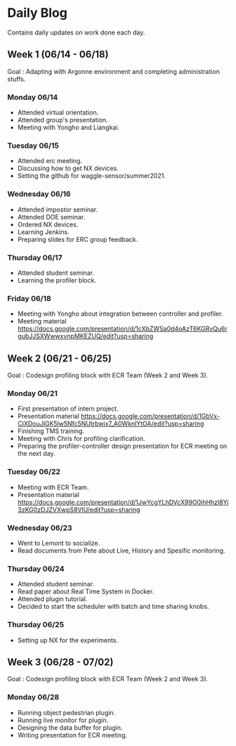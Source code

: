 # Daily Blog
Contains daily updates on work done each day.

## Week 1 (06/14 - 06/18)
Goal : Adapting with Argonne environment and completing administration stuffs.

### Monday 06/14
- Attended virtual orientation.
- Attended group's presentation.
- Meeting with Yongho and Liangkai.

### Tuesday 06/15
- Attended erc meeting.
- Discussing how to get NX devices.
- Setting the github for waggle-sensor/summer2021.

### Wednesday 06/16
- Attended impostor seminar.
- Attended DOE seminar.
- Ordered NX devices.
- Learning Jenkins.
- Preparing slides for ERC group feedback.

### Thursday 06/17
- Attended student seminar.
- Learning the profiler block.

### Friday 06/18
- Meeting with Yongho about integration between controller and profiler.
- Meeting material https://docs.google.com/presentation/d/1cXbZWSa0d4oAzT6KGRvQu6rgubJJSXWwwxvnpMKEZUQ/edit?usp=sharing

## Week 2 (06/21 - 06/25)
Goal : Codesign profiling block with ECR Team (Week 2 and Week 3).

### Monday 06/21
- First presentation of intern project.
- Presentation material https://docs.google.com/presentation/d/1GbVx-CiXDouJIGK5lw5Nfc5NUtrbwix7_A0WknlYtOA/edit?usp=sharing
- Finishing TMS training.
- Meeting with Chris for profiling clarification.
- Preparing the profiler-controller design presentation for ECR meeting on the next day.

### Tuesday 06/22
- Meeting with ECR Team.
- Presentation material https://docs.google.com/presentation/d/1JwYcgYLhDVcX99O0ihHhzI8Yi3zKG0zDJZVXwpS8VlU/edit?usp=sharing

### Wednesday 06/23
- Went to Lemont to socialize.
- Read documents from Pete about Live, History and Spesific monitoring.

### Thursday 06/24
- Attended student seminar.
- Read paper about Real Time System in Docker.
- Attended plugin tutorial.
- Decided to start the scheduler with batch and time sharing knobs.

### Thursday 06/25
- Setting up NX for the experiments.

## Week 3 (06/28 - 07/02)
Goal : Codesign profiling block with ECR Team (Week 2 and Week 3).

### Monday 06/28
- Running object pedestrian plugin.
- Running live monitor for plugin.
- Designing the data buffer for plugin.
- Writing presentation for ECR meeting.
